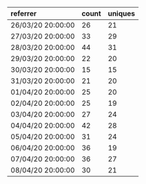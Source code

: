 | referrer          | count | uniques |
| :---------------- | :---- | :------ |
| 26/03/20 20:00:00 | 26    | 21      |
| 27/03/20 20:00:00 | 33    | 29      |
| 28/03/20 20:00:00 | 44    | 31      |
| 29/03/20 20:00:00 | 22    | 20      |
| 30/03/20 20:00:00 | 15    | 15      |
| 31/03/20 20:00:00 | 21    | 20      |
| 01/04/20 20:00:00 | 25    | 20      |
| 02/04/20 20:00:00 | 25    | 19      |
| 03/04/20 20:00:00 | 27    | 24      |
| 04/04/20 20:00:00 | 42    | 28      |
| 05/04/20 20:00:00 | 31    | 24      |
| 06/04/20 20:00:00 | 36    | 19      |
| 07/04/20 20:00:00 | 36    | 27      |
| 08/04/20 20:00:00 | 30    | 21      |